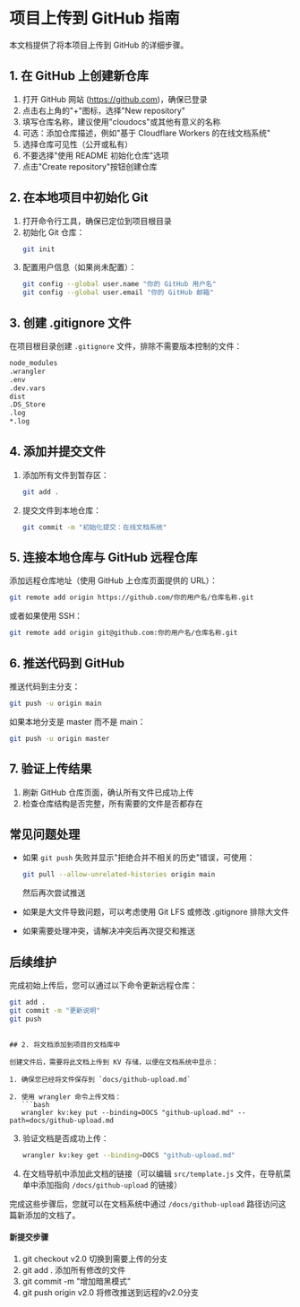 # 项目上传到 GitHub 指南

本文档提供了将本项目上传到 GitHub 的详细步骤。

## 1. 在 GitHub 上创建新仓库

1. 打开 GitHub 网站 (https://github.com)，确保已登录
2. 点击右上角的"+"图标，选择"New repository"
3. 填写仓库名称，建议使用"cloudocs"或其他有意义的名称
4. 可选：添加仓库描述，例如"基于 Cloudflare Workers 的在线文档系统"
5. 选择仓库可见性（公开或私有）
6. 不要选择"使用 README 初始化仓库"选项
7. 点击"Create repository"按钮创建仓库

## 2. 在本地项目中初始化 Git

1. 打开命令行工具，确保已定位到项目根目录
2. 初始化 Git 仓库：
   ```bash
   git init
   ```
3. 配置用户信息（如果尚未配置）：
   ```bash
   git config --global user.name "你的 GitHub 用户名"
   git config --global user.email "你的 GitHub 邮箱"
   ```

## 3. 创建 .gitignore 文件

在项目根目录创建 `.gitignore` 文件，排除不需要版本控制的文件：

```bash
node_modules
.wrangler
.env
.dev.vars
dist
.DS_Store
.log
*.log
```

## 4. 添加并提交文件

1. 添加所有文件到暂存区：
   ```bash
   git add .
   ```
2. 提交文件到本地仓库：
   ```bash
   git commit -m "初始化提交：在线文档系统"
   ```

## 5. 连接本地仓库与 GitHub 远程仓库

添加远程仓库地址（使用 GitHub 上仓库页面提供的 URL）：

```bash
git remote add origin https://github.com/你的用户名/仓库名称.git
```

或者如果使用 SSH：

```bash
git remote add origin git@github.com:你的用户名/仓库名称.git
```

## 6. 推送代码到 GitHub

推送代码到主分支：

```bash
git push -u origin main
```

如果本地分支是 master 而不是 main：

```bash
git push -u origin master
```

## 7. 验证上传结果

1. 刷新 GitHub 仓库页面，确认所有文件已成功上传
2. 检查仓库结构是否完整，所有需要的文件是否都存在

## 常见问题处理

- 如果 `git push` 失败并显示"拒绝合并不相关的历史"错误，可使用：
  ```bash
  git pull --allow-unrelated-histories origin main
  ```
  然后再次尝试推送

- 如果是大文件导致问题，可以考虑使用 Git LFS 或修改 .gitignore 排除大文件

- 如果需要处理冲突，请解决冲突后再次提交和推送

## 后续维护

完成初始上传后，您可以通过以下命令更新远程仓库：

```bash
git add .
git commit -m "更新说明"
git push
```
```

## 2. 将文档添加到项目的文档库中

创建文件后，需要将此文档上传到 KV 存储，以便在文档系统中显示：

1. 确保您已经将文件保存到 `docs/github-upload.md`

2. 使用 wrangler 命令上传文档：
   ```bash
   wrangler kv:key put --binding=DOCS "github-upload.md" --path=docs/github-upload.md
   ```

3. 验证文档是否成功上传：
   ```bash
   wrangler kv:key get --binding=DOCS "github-upload.md"
   ```

4. 在文档导航中添加此文档的链接（可以编辑 `src/template.js` 文件，在导航菜单中添加指向 `/docs/github-upload` 的链接）

完成这些步骤后，您就可以在文档系统中通过 `/docs/github-upload` 路径访问这篇新添加的文档了。
#### 新提交步骤
1. git checkout v2.0   切换到需要上传的分支
2. git add .           添加所有修改的文件
3. git commit -m "增加暗黑模式"    
4. git push origin v2.0   将修改推送到远程的v2.0分支